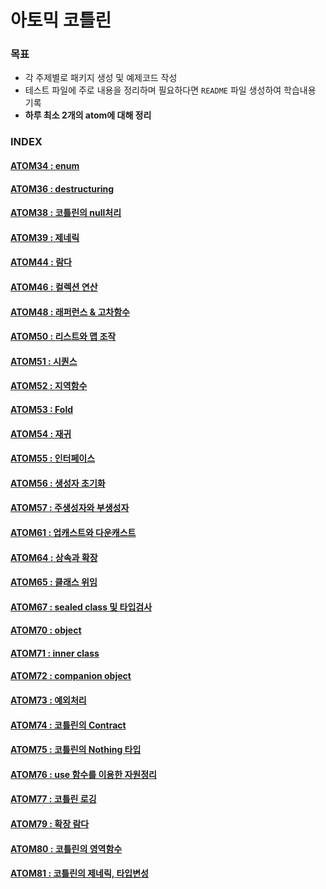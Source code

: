 # 아토믹 코틀린

### 목표

* 각 주제별로 패키지 생성 및 예제코드 작성
* 테스트 파일에 주로 내용을 정리하며 필요하다면 `README` 파일 생성하여 학습내용 기록
* **하루 최소 2개의 atom에 대해 정리**

### INDEX

#### [ATOM34 : enum](./atom34)
#### [ATOM36 : destructuring](./atom36)
#### [ATOM38 : 코틀린의 null처리](./atom38)
#### [ATOM39 : 제네릭](./atom39)
#### [ATOM44 : 람다](./atom44)
#### [ATOM46 : 컬렉션 연산](./atom46)
#### [ATOM48 : 래퍼런스 & 고차함수](./atom48)
#### [ATOM50 : 리스트와 맵 조작](./atom50)
#### [ATOM51 : 시퀀스](./atom51)
#### [ATOM52 : 지역함수](./atom52)
#### [ATOM53 : Fold](./atom53)
#### [ATOM54 : 재귀](./atom54)
#### [ATOM55 : 인터페이스](./atom55)
#### [ATOM56 : 생성자 초기화](./atom56)
#### [ATOM57 : 주생성자와 부생성자](./atom57)
#### [ATOM61 : 업캐스트와 다운캐스트](./atom61)
#### [ATOM64 : 상속과 확장](./atom64)
#### [ATOM65 : 클래스 위임](./atom65)
#### [ATOM67 : sealed class 및 타입검사](./atom67)
#### [ATOM70 : object](./atom70)
#### [ATOM71 : inner class](./atom71)
#### [ATOM72 : companion object](./atom72)
#### [ATOM73 : 예외처리](./atom73)
#### [ATOM74 : 코틀린의 Contract](./atom74)
#### [ATOM75 : 코틀린의 Nothing 타입](./atom75)
#### [ATOM76 : use 함수를 이용한 자원정리](./atom76)
#### [ATOM77 : 코틀린 로깅](./atom77)
#### [ATOM79 : 확장 람다](./atom79)
#### [ATOM80 : 코틀린의 영역함수](./atom80)
#### [ATOM81 : 코틀린의 제네릭, 타입변성](./atom81)